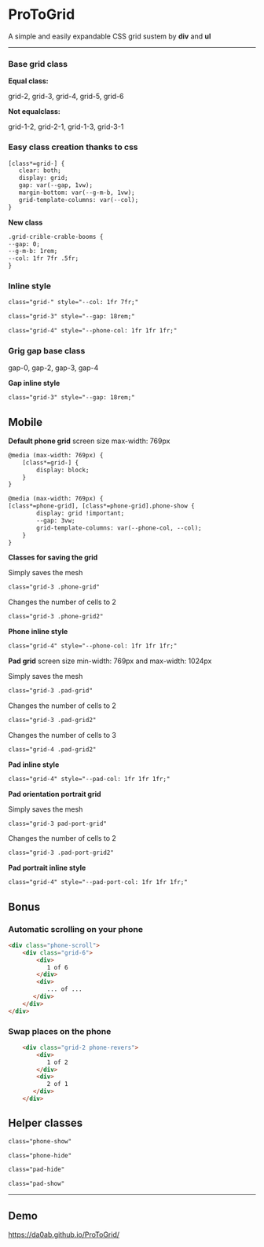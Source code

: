 

# ProToGrid

A simple and easily expandable CSS grid sustem by **div** and **ul**
***
### Base grid class

**Equal class:**

 grid-2, grid-3, grid-4,  grid-5, grid-6 
 
**Not equalclass:**

grid-1-2, grid-2-1, grid-1-3, grid-3-1



### Easy class creation thanks to css
```HTML
[class*=grid-] {
   clear: both;
   display: grid;
   gap: var(--gap, 1vw);
   margin-bottom: var(--g-m-b, 1vw);
   grid-template-columns: var(--col);
}
```
**New class**

```HTML
.grid-crible-crable-booms {
--gap: 0;
--g-m-b: 1rem;
--col: 1fr 7fr .5fr;
}
```
### Inline style
```HTML
class="grid-" style="--col: 1fr 7fr;"
```
```HTML
class="grid-3" style="--gap: 18rem;"
```
```HTML
class="grid-4" style="--phone-col: 1fr 1fr 1fr;"
```

### Grig gap base class

gap-0, gap-2, gap-3, gap-4

**Gap inline style**
```HTML
class="grid-3" style="--gap: 18rem;"
```


## Mobile

**Default phone grid** screen size max-width: 769px

```HTML
@media (max-width: 769px) {
    [class*=grid-] {
        display: block;
    }
}
```
```HTML
@media (max-width: 769px) {
[class*=phone-grid], [class*=phone-grid].phone-show {
        display: grid !important;
        --gap: 3vw;
        grid-template-columns: var(--phone-col, --col);
    }
}
```

**Сlasses for saving the grid**

Simply saves the mesh
```HTML
class="grid-3 .phone-grid" 
```

Changes the number of cells to 2
```HTML
class="grid-3 .phone-grid2" 
```

**Phone inline style**

```HTML
class="grid-4" style="--phone-col: 1fr 1fr 1fr;"
```


**Pad grid** screen size min-width: 769px and max-width: 1024px

Simply saves the mesh
```HTML
class="grid-3 .pad-grid" 
```

Changes the number of cells to 2
```HTML
class="grid-3 .pad-grid2" 
```

Changes the number of cells to 3
```HTML
class="grid-4 .pad-grid2" 
```
**Pad inline style**

```HTML
class="grid-4" style="--pad-col: 1fr 1fr 1fr;"
```

**Pad orientation portrait grid** 

Simply saves the mesh
```HTML
class="grid-3 pad-port-grid" 
```
Changes the number of cells to 2
```HTML
class="grid-3 .pad-port-grid2" 
```

**Pad portrait inline style**

```HTML
class="grid-4" style="--pad-port-col: 1fr 1fr 1fr;"
```

## Bonus

### Automatic scrolling on your phone
```HTML
<div class="phone-scroll">
    <div class="grid-6">
        <div>
           1 of 6
        </div>
        <div>
           ... of ...
       </div>
    </div>
</div>
```

### Swap places on the phone

```HTML
    <div class="grid-2 phone-revers">
        <div>
           1 of 2
        </div>
        <div>
           2 of 1
       </div>
    </div>
```

## Helper classes


```HTML
class="phone-show"
```
```HTML
class="phone-hide"
```
```HTML
class="pad-hide"
```
```HTML
class="pad-show"
```


***

## Demo

https://da0ab.github.io/ProToGrid/


